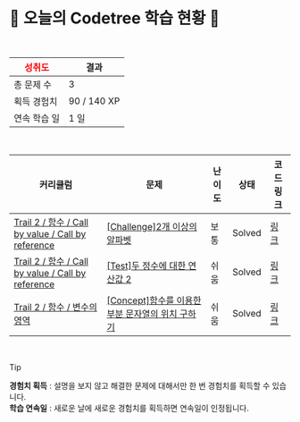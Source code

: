 # 🌲 오늘의 Codetree 학습 현황 🌲

<br />

| <span style="color:red;display:block;text-align:center;"> **성취도**</span> | 결과 |
|---|---|
| 총 문제 수 | 3 |
| 획득 경험치 | 90 / 140 XP |
| 연속 학습 일 | 1 일 |

<br />

|커리큘럼|문제|난이도|상태|코드 링크|
|---|---|---|---|---|
|[Trail 2 / 함수 / Call by value / Call by reference](https://www.codetree.ai/trail-info/novice-mid/)|[[Challenge]2개 이상의 알파벳](https://www.codetree.ai/trails/complete/curated-cards/challenge-more-than-one-alphabet/)|보통|Solved|[링크](https://github.com/hojunlee123/codetree_c/blob/main/250804/2%EA%B0%9C%20%EC%9D%B4%EC%83%81%EC%9D%98%20%EC%95%8C%ED%8C%8C%EB%B2%B3/more-than-one-alphabet.c)|
|[Trail 2 / 함수 / Call by value / Call by reference](https://www.codetree.ai/trail-info/novice-mid/)|[[Test]두 정수에 대한 연산값 2](https://www.codetree.ai/trails/complete/curated-cards/test-operational-values-for-two-integers-2/)|쉬움|Solved|[링크](https://github.com/hojunlee123/codetree_c/blob/main/250804/%EB%91%90%20%EC%A0%95%EC%88%98%EC%97%90%20%EB%8C%80%ED%95%9C%20%EC%97%B0%EC%82%B0%EA%B0%92%202/operational-values-for-two-integers-2.c)|
|[Trail 2 / 함수 / 변수의 영역](https://www.codetree.ai/trail-info/novice-mid/)|[[Concept]함수를 이용한 부분 문자열의 위치 구하기](https://www.codetree.ai/trails/complete/curated-cards/intro-find-the-location-of-a-substring-using-a-function/)|쉬움|Solved|[링크](https://github.com/hojunlee123/codetree_c/blob/main/250804/%ED%95%A8%EC%88%98%EB%A5%BC%20%EC%9D%B4%EC%9A%A9%ED%95%9C%20%EB%B6%80%EB%B6%84%20%EB%AC%B8%EC%9E%90%EC%97%B4%EC%9D%98%20%EC%9C%84%EC%B9%98%20%EA%B5%AC%ED%95%98%EA%B8%B0/find-the-location-of-a-substring-using-a-function.c)|


<br />

> [!TIP]
> **경험치 획득** : 설명을 보지 않고 해결한 문제에 대해서만 한 번 경험치를 획득할 수 있습니다.  
> **학습 연속일** : 새로운 날에 새로운 경험치를 획득하면 연속일이 인정됩니다.

